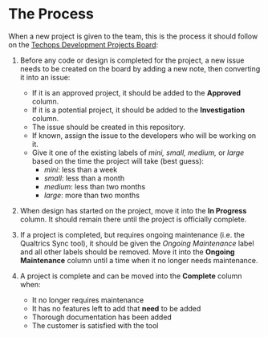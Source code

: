 # The Process

When a new project is given to the team, this is the process it should follow on the [Techops Development Projects Board](https://github.com/orgs/byuitechops/projects/5):

1. Before any code or design is completed for the project, a new issue needs to be created on the board by adding a new note, then converting it into an issue:
    - If it is an approved project, it should be added to the **Approved** column.
    - If it is a potential project, it should be added to the **Investigation** column.
    - The issue should be created in this repository.
    - If known, assign the issue to the developers who will be working on it.
    - Give it one of the existing labels of *mini, small, medium,* or *large* based on the time the project will take (best guess):
      - *mini*: less than a week
      - *small*: less than a month
      - *medium*: less than two months
      - *large*: more than two months
      
2. When design has started on the project, move it into the **In Progress** column. It should remain there until the project is officially complete.

3. If a project is completed, but requires ongoing maintenance (i.e. the Qualtrics Sync tool), it should be given the *Ongoing Maintenance* label and all other labels should be removed. Move it into the **Ongoing Maintenance** column until a time when it no longer needs maintenance.

4. A project is complete and can be moved into the **Complete** column when:
    - It no longer requires maintenance
    - It has no features left to add that **need** to be added
    - Thorough documentation has been added
    - The customer is satisfied with the tool
